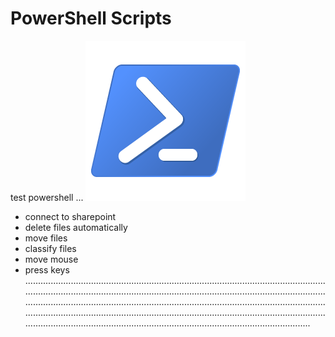 # PowerShell Scripts

test powershell ... 
![sc1](https://github.com/davidvela/powershell_scripts/blob/master/assets/logo.png)

* connect to sharepoint
* delete files automatically 
* move files 
* classify files 
* move mouse 
* press keys .............................................................................................................................................................................................................................................................................................................................................................................................................................................................................................................................................................................................................